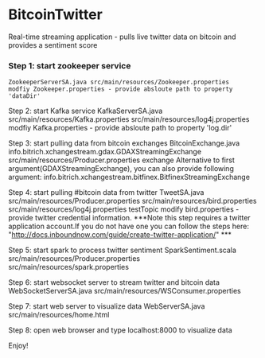 # BitcoinTwitter
Real-time streaming application - pulls live twitter data on bitcoin and provides a sentiment score


### Step 1: start zookeeper service ###
    ZookeeperServerSA.java src/main/resources/Zookeeper.properties
    modfiy Zookeeper.properties - provide absloute path to property 'dataDir'

Step 2: start Kafka service
KafkaServerSA.java src/main/resources/Kafka.properties src/main/resources/log4j.properties
  modfiy Kafka.properties - provide absloute path to property 'log.dir'

Step 3: start pulling data from bitcoin exchanges
BitcoinExchange.java info.bitrich.xchangestream.gdax.GDAXStreamingExchange src/main/resources/Producer.properties exchange
  Alternative to first argument(GDAXStreamingExchange), you can also provide following argument: info.bitrich.xchangestream.bitfinex.BitfinexStreamingExchange

Step 4: start pulling #bitcoin data from twitter
TweetSA.java src/main/resources/Producer.properties src/main/resources/bird.properties src/main/resources/log4j.properties testTopic
  modify bird.properties - provide twitter credential information. 
  ***Note this step requires a twitter application account.If you do not have one you can follow the steps here: "http://docs.inboundnow.com/guide/create-twitter-application/" ***

Step 5: start spark to process twitter sentiment
SparkSentiment.scala src/main/resources/Producer.properties src/main/resources/spark.properties

Step 6: start websocket server to stream twitter and bitcoin data
WebSocketServerSA.java src/main/resources/WSConsumer.properties

Step 7: start web server to visualize data
WebServerSA.java src/main/resources/home.html

Step 8: open web browser and type localhost:8000 to visualize data

Enjoy!
